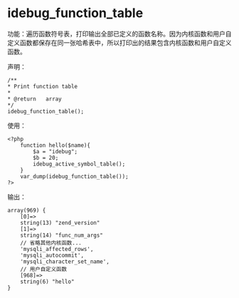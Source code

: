 # idebug\_function\_table

功能：遍历函数符号表，打印输出全部已定义的函数名称。因为内核函数和用户自定义函数都保存在同一张哈希表中，所以打印出的结果包含内核函数和用户自定义函数。

声明：

```
/**
* Print function table
*
* @return   array
*/
idebug_function_table();
```

使用：

```
<?php
    function hello($name){
        $a = "idebug";
        $b = 20;
        idebug_active_symbol_table();
    }
    var_dump(idebug_function_table());
?>
```

输出：

```
array(969) {
    [0]=>
    string(13) "zend_version"
    [1]=>
    string(14) "func_num_args"
    // 省略其他内核函数...
    'mysqli_affected_rows', 
    'mysqli_autocommit', 
    'mysqli_character_set_name', 
    // 用户自定义函数
    [968]=>
    string(6) "hello"
}
```



